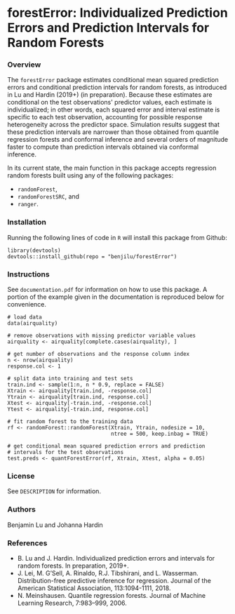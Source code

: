 # forestError: Individualized Prediction Errors and Prediction Intervals for Random Forests

### Overview
The `forestError` package estimates conditional mean squared prediction errors and conditional prediction intervals for random forests, as introduced in Lu and Hardin (2019+) (in preparation). Because these estimates are conditional on the test observations' predictor values, each estimate is individualized; in other words, each squared error and interval estimate is specific to each test observation, accounting for possible response heterogeneity across the predictor space. Simulation results suggest that these prediction intervals are narrower than those obtained from quantile regression forests and conformal inference and several orders of magnitude faster to compute than prediction intervals obtained via conformal inference.

In its current state, the main function in this package accepts regression random forests built using any of the following packages:

- `randomForest`,
- `randomForestSRC`, and
- `ranger`.

### Installation

Running the following lines of code in `R` will install this package from Github:

```{r}
library(devtools)
devtools::install_github(repo = "benjilu/forestError")
```  

### Instructions
See `documentation.pdf` for information on how to use this package. A portion of the example given in the documentation is reproduced below for convenience.

```{r}
# load data
data(airquality)

# remove observations with missing predictor variable values
airquality <- airquality[complete.cases(airquality), ]

# get number of observations and the response column index
n <- nrow(airquality)
response.col <- 1

# split data into training and test sets
train.ind <- sample(1:n, n * 0.9, replace = FALSE)
Xtrain <- airquality[train.ind, -response.col]
Ytrain <- airquality[train.ind, response.col]
Xtest <- airquality[-train.ind, -response.col]
Ytest <- airquality[-train.ind, response.col]

# fit random forest to the training data
rf <- randomForest::randomForest(Xtrain, Ytrain, nodesize = 10,
                                 ntree = 500, keep.inbag = TRUE)

# get conditional mean squared prediction errors and prediction
# intervals for the test observations
test.preds <- quantForestError(rf, Xtrain, Xtest, alpha = 0.05)
```

### License
See `DESCRIPTION` for information.

### Authors
Benjamin Lu and Johanna Hardin

### References
* B. Lu and J. Hardin. Individualized prediction errors and intervals for random forests. In preparation, 2019+.
* J. Lei, M. G’Sell, A. Rinaldo, R.J. Tibshirani, and L. Wasserman. Distribution-free predictive inference for regression. Journal of the American Statistical Association, 113:1094-1111, 2018.
* N. Meinshausen. Quantile regression forests. Journal of Machine Learning Research, 7:983–999, 2006.
